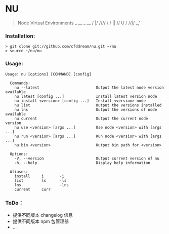 NU
==
> Node Virtual Environments
         _  __ _ __
        / |/ //// /
       / || // U / 
      /_/|_/ \_,'

### Installation:

    > git clone git://github.com/cfddream/nu.git ~/nu
    > source ~/nu/nu

### Usage:

    Usage: nu [options] [COMMAND] [config] 

      Commands:
        nu --latest                         Output the latest node version available
        nu latest [config ...]              Install latest version node
        nu install <version> [config ...]   Install <version> node
        nu list                             Output the versions installed
        nu lns                              Output the versions of node available
        nu current                          Output the current node version
        nu use <version> [args ...]         Use node <version> with [args ...]
        nu run <version> [args ...]         Run node <version> with [args ...]
        nu bin <version>                    Output bin path for <version>

      Options:
        -V, --version                       Output current version of nu
        -h, --help                          Display help information

      Aliases:
        install     i       -i
        list        ls      -ls
        lns                 -lns
        current     curr

### ToDo：
* 提供不同版本 changelog 信息
* 提供不同版本 npm 包管理器
* ...
